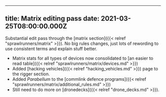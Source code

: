 
---
title: Matrix editing pass
date: 2021-03-25T08:00:00.000Z
---
Substantial edit pass through the [matrix section]({{< relref "sprawlrunners/matrix" >}}). No big rules changes, just lots of rewording to use consistent terms and explain stuff better.
 
* Matrix stats for all types of devices now consolidated to [an easier to read table]({{< relref "sprawlrunners/matrix/devices.md" >}}) 
* Added [hacking vehicles]({{< relref "hacking_vehicles.md" >}}) page to the rigger section. 
* Added *Parabellum* to the [commlink defence programs]({{< relref "sprawlrunners/matrix/additional_rules.md" >}})
* Still need to do more on [dronedecks]({{< relref "drone_decks.md" >}}).
<!--more-->